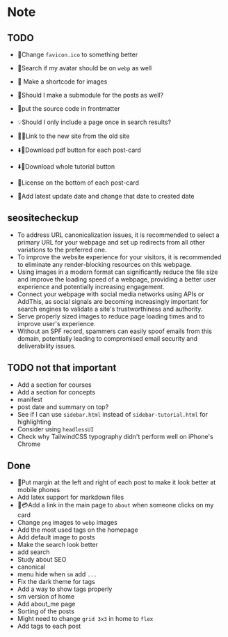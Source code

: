# Note

## TODO

* 🎇Change `favicon.ico` to something better
* 🌠Search if my avatar should be on `webp` as well
* 🌄 Make a shortcode for images
* 🪾Should I make a submodule for the posts as well?
* 🔗put the source code in frontmatter
* 💡Should I only include a page once in search results?

* 🔗🆕Link to the new site from the old site
* ⬇️📄Download pdf button for each post-card
* ⬇️📄Download whole tutorial button
* 🪪License on the bottom of each post-card
* 📅Add latest update date and change that date to created date

## seositecheckup

* To address URL canonicalization issues, it is recommended to select a primary URL for your webpage and set up
  redirects from all other variations to the preferred one.
* To improve the website experience for your visitors, it is recommended to eliminate any render-blocking resources on
  this webpage.
* Using images in a modern format can significantly reduce the file size and improve the loading speed of a webpage,
  providing a better user experience and potentially increasing engagement.
* Connect your webpage with social media networks using APIs or AddThis, as social signals are becoming increasingly
  important for search engines to validate a site's trustworthiness and authority.
* Serve properly sized images to reduce page loading times and to improve user's experience.
* Without an SPF record, spammers can easily spoof emails from this domain, potentially leading to compromised email
  security and deliverability issues.

## TODO not that important

* Add a section for courses
* Add a section for concepts
* manifest
* post date and summary on top?
* See if I can use `sidebar.html` instead of `sidebar-tutorial.html`
  for highlighting
* Consider using `headlessUI`
* Check why TailwindCSS typography didn't perform well on iPhone's Chrome

## Done

* 📏Put margin at the left and right of each post to make it look better at mobile phones
* Add latex support for markdown files
* 🔗💳Add a link in the main page to `about`
  when someone clicks on my card
* Change `png` images to `webp` images
* Add the most used tags on the homepage
* Add default image to posts
* Make the search look better
* add search
* Study about SEO
* canonical
* menu hide when `sm` add `...`
* Fix the dark theme for tags
* Add a way to show tags properly
* sm version of home
* Add about_me page
* Sorting of the posts
* Might need to change `grid 3x3` in home to `flex`
* Add tags to each post
